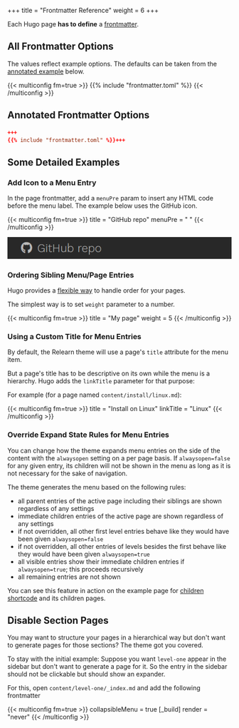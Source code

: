 +++
title = "Frontmatter Reference"
weight = 6
+++

Each Hugo page **has to define** a [frontmatter](https://gohugo.io/content/front-matter/).

## All Frontmatter Options

The values reflect example options. The defaults can be taken from the [annotated example](#annotated-frontmatter-options) below.

{{< multiconfig fm=true >}}
{{% include "frontmatter.toml" %}}
{{< /multiconfig >}}

## Annotated Frontmatter Options

````toml {title="toml"}
+++
{{% include "frontmatter.toml" %}}+++
````

## Some Detailed Examples

### Add Icon to a Menu Entry

In the page frontmatter, add a `menuPre` param to insert any HTML code before the menu label. The example below uses the GitHub icon.

{{< multiconfig fm=true >}}
title = "GitHub repo"
menuPre = "<i class='fab fa-github'></i> "
{{< /multiconfig >}}

![Title with icon](frontmatter-icon.png?width=18.75rem)

### Ordering Sibling Menu/Page Entries

Hugo provides a [flexible way](https://gohugo.io/content/ordering/) to handle order for your pages.

The simplest way is to set `weight` parameter to a number.

{{< multiconfig fm=true >}}
title = "My page"
weight = 5
{{< /multiconfig >}}

### Using a Custom Title for Menu Entries

By default, the Relearn theme will use a page's `title` attribute for the menu item.

But a page's title has to be descriptive on its own while the menu is a hierarchy. Hugo adds the `linkTitle` parameter for that purpose:

For example (for a page named `content/install/linux.md`):

{{< multiconfig fm=true >}}
title = "Install on Linux"
linkTitle = "Linux"
{{< /multiconfig >}}

### Override Expand State Rules for Menu Entries

You can change how the theme expands menu entries on the side of the content with the `alwaysopen` setting on a per page basis. If `alwaysopen=false` for any given entry, its children will not be shown in the menu as long as it is not necessary for the sake of navigation.

The theme generates the menu based on the following rules:

- all parent entries of the active page including their siblings are shown regardless of any settings
- immediate children entries of the active page are shown regardless of any settings
- if not overridden, all other first level entries behave like they would have been given `alwaysopen=false`
- if not overridden, all other entries of levels besides the first behave like they would have been given `alwaysopen=true`
- all visible entries show their immediate children entries if `alwaysopen=true`; this proceeds recursively
- all remaining entries are not shown

You can see this feature in action on the example page for [children shortcode](shortcodes/children) and its children pages.

## Disable Section Pages

You may want to structure your pages in a hierarchical way but don't want to generate pages for those sections? The theme got you covered.

To stay with the initial example: Suppose you want `level-one` appear in the sidebar but don't want to generate a page for it. So the entry in the sidebar should not be clickable but should show an expander.

For this, open `content/level-one/_index.md` and add the following frontmatter

{{< multiconfig fm=true >}}
collapsibleMenu = true
[_build]
  render = "never"
{{< /multiconfig >}}
